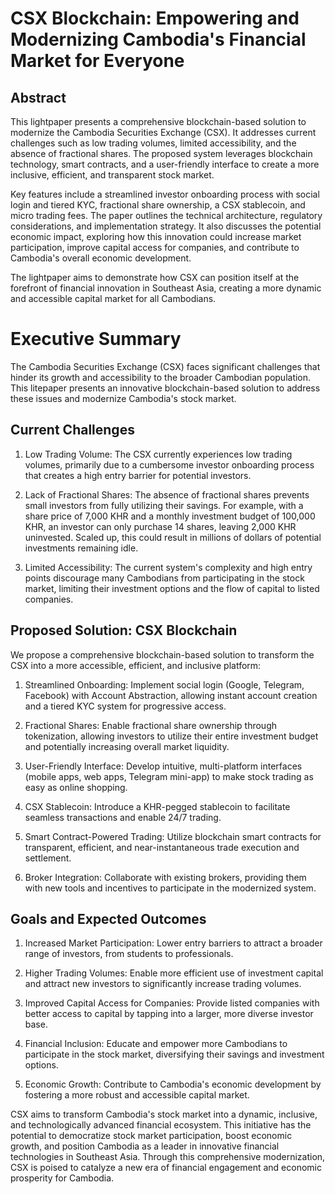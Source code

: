 # CSX Blockchain: Empowering and Modernizing Cambodia's Financial Market for Everyone

## Abstract

This lightpaper presents a comprehensive blockchain-based solution to modernize the Cambodia Securities Exchange (CSX). It addresses current challenges such as low trading volumes, limited accessibility, and the absence of fractional shares. The proposed system leverages blockchain technology, smart contracts, and a user-friendly interface to create a more inclusive, efficient, and transparent stock market.

Key features include a streamlined investor onboarding process with social login and tiered KYC, fractional share ownership, a CSX stablecoin, and micro trading fees. The paper outlines the technical architecture, regulatory considerations, and implementation strategy. It also discusses the potential economic impact, exploring how this innovation could increase market participation, improve capital access for companies, and contribute to Cambodia's overall economic development.

The lightpaper aims to demonstrate how CSX can position itself at the forefront of financial innovation in Southeast Asia, creating a more dynamic and accessible capital market for all Cambodians.

# Executive Summary


The Cambodia Securities Exchange (CSX) faces significant challenges that hinder its growth and accessibility to the broader Cambodian population. This litepaper presents an innovative blockchain-based solution to address these issues and modernize Cambodia's stock market.

## Current Challenges

1. Low Trading Volume: The CSX currently experiences low trading volumes, primarily due to a cumbersome investor onboarding process that creates a high entry barrier for potential investors.

2. Lack of Fractional Shares: The absence of fractional shares prevents small investors from fully utilizing their savings. For example, with a share price of 7,000 KHR and a monthly investment budget of 100,000 KHR, an investor can only purchase 14 shares, leaving 2,000 KHR uninvested. Scaled up, this could result in millions of dollars of potential investments remaining idle.

3. Limited Accessibility: The current system's complexity and high entry points discourage many Cambodians from participating in the stock market, limiting their investment options and the flow of capital to listed companies.

## Proposed Solution: CSX Blockchain

We propose a comprehensive blockchain-based solution to transform the CSX into a more accessible, efficient, and inclusive platform:

1. Streamlined Onboarding: Implement social login (Google, Telegram, Facebook) with Account Abstraction, allowing instant account creation and a tiered KYC system for progressive access.

2. Fractional Shares: Enable fractional share ownership through tokenization, allowing investors to utilize their entire investment budget and potentially increasing overall market liquidity.

3. User-Friendly Interface: Develop intuitive, multi-platform interfaces (mobile apps, web apps, Telegram mini-app) to make stock trading as easy as online shopping.

4. CSX Stablecoin: Introduce a KHR-pegged stablecoin to facilitate seamless transactions and enable 24/7 trading.

5. Smart Contract-Powered Trading: Utilize blockchain smart contracts for transparent, efficient, and near-instantaneous trade execution and settlement.

6. Broker Integration: Collaborate with existing brokers, providing them with new tools and incentives to participate in the modernized system.

## Goals and Expected Outcomes

1. Increased Market Participation: Lower entry barriers to attract a broader range of investors, from students to professionals.

2. Higher Trading Volumes: Enable more efficient use of investment capital and attract new investors to significantly increase trading volumes.

3. Improved Capital Access for Companies: Provide listed companies with better access to capital by tapping into a larger, more diverse investor base.

4. Financial Inclusion: Educate and empower more Cambodians to participate in the stock market, diversifying their savings and investment options.

5. Economic Growth: Contribute to Cambodia's economic development by fostering a more robust and accessible capital market.

CSX aims to transform Cambodia's stock market into a dynamic, inclusive, and technologically advanced financial ecosystem. This initiative has the potential to democratize stock market participation, boost economic growth, and position Cambodia as a leader in innovative financial technologies in Southeast Asia. Through this comprehensive modernization, CSX is poised to catalyze a new era of financial engagement and economic prosperity for Cambodia.